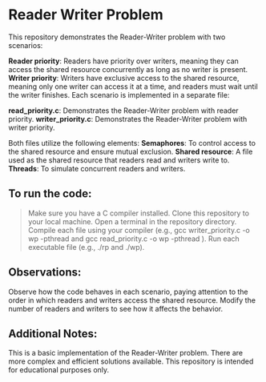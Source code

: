 # Reader Writer Problem

This repository demonstrates the Reader-Writer problem with two scenarios:

**Reader priority**: Readers have priority over writers, meaning they can access the shared resource concurrently as long as no writer is present.
**Writer priority**: Writers have exclusive access to the shared resource, meaning only one writer can access it at a time, and readers must wait until the writer finishes.
Each scenario is implemented in a separate file:

**read_priority.c**: Demonstrates the Reader-Writer problem with reader priority.
**writer_priority.c**: Demonstrates the Reader-Writer problem with writer priority.

Both files utilize the following elements:
**Semaphores**: To control access to the shared resource and ensure mutual exclusion.
**Shared resource**: A file used as the shared resource that readers read and writers write to.
**Threads**: To simulate concurrent readers and writers.

## To run the code:

>Make sure you have a C compiler installed.
Clone this repository to your local machine.
Open a terminal in the repository directory.
Compile each file using your compiler (e.g., gcc writer_priority.c -o wp -pthread  and gcc read_priority.c -o wp -pthread ).
Run each executable file (e.g., ./rp and ./wp).

## Observations:

Observe how the code behaves in each scenario, paying attention to the order in which readers and writers access the shared resource.
Modify the number of readers and writers to see how it affects the behavior.

## Additional Notes:
This is a basic implementation of the Reader-Writer problem.
There are more complex and efficient solutions available.
This repository is intended for educational purposes only.
